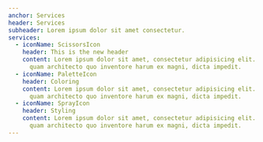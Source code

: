 ```yaml
---
anchor: Services
header: Services
subheader: Lorem ipsum dolor sit amet consectetur.
services:
  - iconName: ScissorsIcon
    header: This is the new header
    content: Lorem ipsum dolor sit amet, consectetur adipisicing elit. Minima maxime
      quam architecto quo inventore harum ex magni, dicta impedit.
  - iconName: PaletteIcon
    header: Coloring
    content: Lorem ipsum dolor sit amet, consectetur adipisicing elit. Minima maxime
      quam architecto quo inventore harum ex magni, dicta impedit.
  - iconName: SprayIcon
    header: Styling
    content: Lorem ipsum dolor sit amet, consectetur adipisicing elit. Minima maxime
      quam architecto quo inventore harum ex magni, dicta impedit.
---
```

